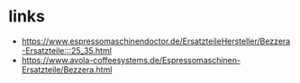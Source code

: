 # links

* https://www.espressomaschinendoctor.de/ErsatzteileHersteller/Bezzera-Ersatzteile:::25_35.html
* https://www.avola-coffeesystems.de/Espressomaschinen-Ersatzteile/Bezzera.html
